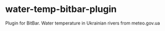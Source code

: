 # water-temp-bitbar-plugin
Plugin for BitBar. Water temperature in Ukrainian rivers from meteo.gov.ua
